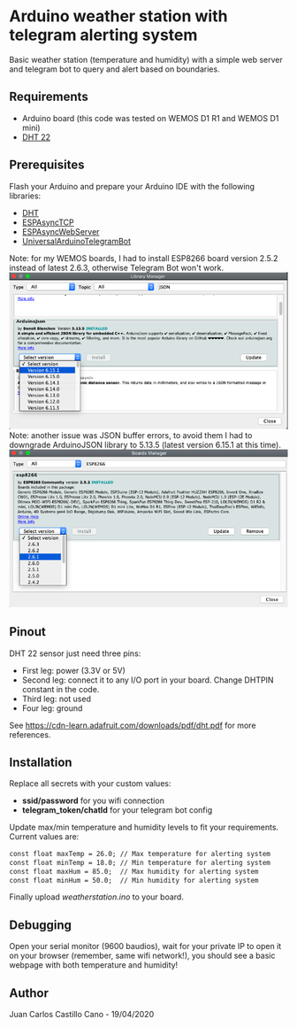 # Arduino weather station with telegram alerting system

Basic weather station (temperature and humidity) with a simple web server and telegram bot to query and alert based on boundaries.
 
## Requirements

 * Arduino board (this code was tested on WEMOS D1 R1 and WEMOS D1 mini) 
 * [DHT 22](https://www.adafruit.com/product/385)

## Prerequisites

Flash your Arduino and prepare your Arduino IDE with the following libraries:

 - [DHT](https://github.com/adafruit/DHT-sensor-library)
 - [ESPAsyncTCP](https://github.com/me-no-dev/ESPAsyncTCP)
 - [ESPAsyncWebServer](https://github.com/me-no-dev/ESPAsyncWebServer)
 - [UniversalArduinoTelegramBot](https://github.com/witnessmenow/Universal-Arduino-Telegram-Bot/)

Note: for my WEMOS boards, I had to install ESP8266 board version 2.5.2 instead of latest 2.6.3, otherwise Telegram Bot won't work.
![ESP8266 Board version](images/arduinojson-version.png?raw=true "ESP8266 Board version")
Note: another issue was JSON buffer errors, to avoid them I had to downgrade ArduinoJSON library to 5.13.5 (latest version 6.15.1 at this time).
![ArduinoJSON version](images/esp8266-board-version.png?raw=true "ArduinoJSON version")


## Pinout

DHT 22 sensor just need three pins:
 
 * First leg: power (3.3V or 5V)
 * Second leg: connect it to any I/O port in your board. Change DHTPIN constant in the code.
 * Third leg: not used
 * Four leg: ground

See https://cdn-learn.adafruit.com/downloads/pdf/dht.pdf for more references.

## Installation

Replace all secrets with your custom values:

 * **ssid/password** for you wifi connection
 * **telegram_token/chatId** for your telegram bot config

Update max/min temperature and humidity levels to fit your requirements. Current values are:

```
const float maxTemp = 26.0; // Max temperature for alerting system
const float minTemp = 18.0; // Min temperature for alerting system
const float maxHum = 85.0;  // Max humidity for alerting system
const float minHum = 50.0;  // Min humidity for alerting system
```

Finally upload _weatherstation.ino_ to your board.

## Debugging

Open your serial monitor (9600 baudios), wait for your private IP to open it on your browser (remember, same wifi network!), you should see a basic webpage with both temperature and humidity!

## Author

Juan Carlos Castillo Cano  - 19/04/2020
